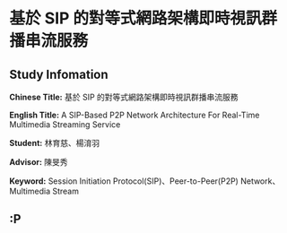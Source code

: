 # 基於 SIP 的對等式網路架構即時視訊群播串流服務

## Study Infomation

**Chinese Title:** 基於 SIP 的對等式網路架構即時視訊群播串流服務

**English Title:** A SIP-Based P2P Network Architecture For Real-Time Multimedia Streaming Service 

**Student:** 林育慈、楊淯羽
 
**Advisor:** 陳旻秀

**Keyword:** Session Initiation Protocol(SIP)、Peer-to-Peer(P2P) Network、Multimedia Stream

## :P


